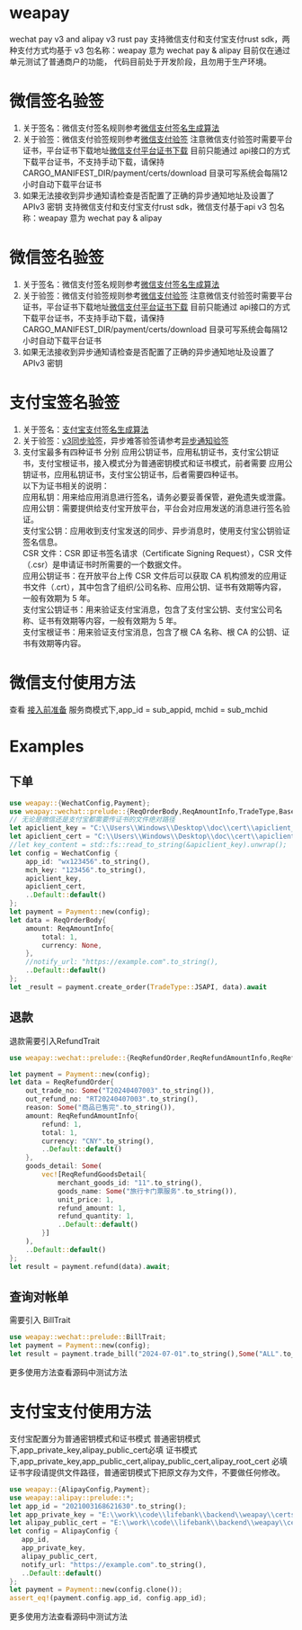 # weapay
wechat pay v3 and alipay v3 rust pay
支持微信支付和支付宝支付rust sdk，两种支付方式均基于 v3
包名称：weapay 意为 wechat pay & alipay
目前仅在通过单元测试了普通商户的功能，
代码目前处于开发阶段，且勿用于生产环境。
# 微信签名验签
1. 关于签名：微信支付签名规则参考[微信支付签名生成算法](https://pay.weixin.qq.com/wiki/doc/apiv3/wechatpay/wechatpay4_1.shtml)
2. 关于验签：微信支付验签规则参考[微信支付验签](https://pay.weixin.qq.com/wiki/doc/apiv3/wechatpay/wechatpay4_2.shtml)
注意微信支付验签时需要平台证书，平台证书下载地址[微信支付平台证书下载](https://pay.weixin.qq.com/wiki/doc/apiv3/wechatpay/wechatpay4_3.shtml)
目前只能通过 api接口的方式下载平台证书，不支持手动下载，请保持 CARGO_MANIFEST_DIR/payment/certs/download 目录可写系统会每隔12小时自动下载平台证书
3. 如果无法接收到异步通知请检查是否配置了正确的异步通知地址及设置了APIv3 密钥
支持微信支付和支付宝支付rust sdk，微信支付基于api v3
包名称：weapay 意为 wechat pay & alipay
# 微信签名验签
1. 关于签名：微信支付签名规则参考[微信支付签名生成算法](https://pay.weixin.qq.com/wiki/doc/apiv3/wechatpay/wechatpay4_1.shtml)
2. 关于验签：微信支付验签规则参考[微信支付验签](https://pay.weixin.qq.com/wiki/doc/apiv3/wechatpay/wechatpay4_2.shtml)
注意微信支付验签时需要平台证书，平台证书下载地址[微信支付平台证书下载](https://pay.weixin.qq.com/wiki/doc/apiv3/wechatpay/wechatpay4_3.shtml)
目前只能通过 api接口的方式下载平台证书，不支持手动下载，请保持 CARGO_MANIFEST_DIR/payment/certs/download 目录可写系统会每隔12小时自动下载平台证书
3. 如果无法接收到异步通知请检查是否配置了正确的异步通知地址及设置了APIv3 密钥
# 支付宝签名验签
1. 关于签名：[支付宝支付签名生成算法](https://opendocs.alipay.com/open-v3/05419m?pathHash=a5cb620e)
2. 关于验签：[v3同步验签](https://opendocs.alipay.com/open-v3/054d0z?pathHash=dcad8d5c)，异步难答验签请参考[异步通知验签](https://opendocs.alipay.com/open-v3/05pf4k?pathHash=01c6e762)
3. 支付宝最多有四种证书 分别 应用公钥证书，应用私钥证书，支付宝公钥证书，支付宝根证书，接入模式分为普通密钥模式和证书模式，前者需要 应用公钥证书，应用私钥证书，支付宝公钥证书，后者需要四种证书。  
以下为证书相关的说明：  
应用私钥：用来给应用消息进行签名，请务必要妥善保管，避免遗失或泄露。  
应用公钥：需要提供给支付宝开放平台，平台会对应用发送的消息进行签名验证。  
支付宝公钥：应用收到支付宝发送的同步、异步消息时，使用支付宝公钥验证签名信息。  
CSR 文件：CSR 即证书签名请求（Certificate Signing Request），CSR 文件（.csr）是申请证书时所需要的一个数据文件。  
应用公钥证书：在开放平台上传 CSR 文件后可以获取 CA 机构颁发的应用证书文件（.crt），其中包含了组织/公司名称、应用公钥、证书有效期等内容，一般有效期为 5 年。  
支付宝公钥证书：用来验证支付宝消息，包含了支付宝公钥、支付宝公司名称、证书有效期等内容，一般有效期为 5 年。  
支付宝根证书：用来验证支付宝消息，包含了根 CA 名称、根 CA 的公钥、证书有效期等内容。  
# 微信支付使用方法
查看 [接入前准备](https://pay.weixin.qq.com/wiki/doc/apiv3/open/pay/chapter5_5_2.shtml#doc-main)
服务商模式下,app_id = sub_appid, mchid = sub_mchid
# Examples
## 下单
```rust
use weapay::{WechatConfig,Payment};
use weapay::wechat::prelude::{ReqOrderBody,ReqAmountInfo,TradeType,BaseTrait};
// 无论是微信还是支付宝都需要传证书的文件绝对路径
let apiclient_key = "C:\\Users\\Windows\\Desktop\\doc\\cert\\apiclient_key.pem";
let apiclient_cert = "C:\\Users\\Windows\\Desktop\\doc\\cert\\apiclient_cert.pem";
//let key_content = std::fs::read_to_string(&apiclient_key).unwrap();
let config = WechatConfig {
    app_id: "wx123456".to_string(),
    mch_key: "123456".to_string(),
    apiclient_key, 
    apiclient_cert,
    ..Default::default()
};
let payment = Payment::new(config);
let data = ReqOrderBody{
    amount: ReqAmountInfo{
        total: 1,
        currency: None,
    },
    //notify_url: "https://example.com".to_string(),
    ..Default::default()
};
let _result = payment.create_order(TradeType::JSAPI, data).await
```
## 退款

退款需要引入RefundTrait
```rust
use weapay::wechat::prelude::{ReqRefundOrder,ReqRefundAmountInfo,ReqRefundGoodsDetail,BaseTrait,RefundTrait};

let payment = Payment::new(config);
let data = ReqRefundOrder{
    out_trade_no: Some("T20240407003".to_string()),
    out_refund_no: "RT20240407003".to_string(),
    reason: Some("商品已售完".to_string()),
    amount: ReqRefundAmountInfo{
        refund: 1,
        total: 1,
        currency: "CNY".to_string(),
        ..Default::default()
    },
    goods_detail: Some(
        vec![ReqRefundGoodsDetail{
            merchant_goods_id: "11".to_string(),
            goods_name: Some("旅行卡门票服务".to_string()),
            unit_price: 1,
            refund_amount: 1,
            refund_quantity: 1,
            ..Default::default()
        }]
    ),
    ..Default::default()
};
let result = payment.refund(data).await;
```

## 查询对帐单
需要引入 BillTrait
```rust
use weapay::wechat::prelude::BillTrait;
let payment = Payment::new(config);
let result = payment.trade_bill("2024-07-01".to_string(),Some("ALL".to_string()),None,false).await;
```

更多使用方法查看源码中测试方法

# 支付宝支付使用方法
支付宝配置分为普通密钥模式和证书模式
普通密钥模式下,app_private_key,alipay_public_cert必填
证书模式下,app_private_key,app_public_cert,alipay_public_cert,alipay_root_cert 必填
证书字段请提供文件路径，普通密钥模式下把原文存为文件，不要做任何修改。
```rust
use weapay::{AlipayConfig,Payment};
use weapay::alipay::prelude::*;
let app_id = "2021003168621630".to_string();
let app_private_key = "E:\\work\\code\\lifebank\\backend\\weapay\\certs\\ali_private_key.txt".to_string();
let alipay_public_cert = "E:\\work\\code\\lifebank\\backend\\weapay\\certs\\ali_public_key.txt".to_string();
let config = AlipayConfig {
   app_id,
   app_private_key,
   alipay_public_cert,
   notify_url: "https://example.com".to_string(),
   ..Default::default()
};
let payment = Payment::new(config.clone());
assert_eq!(payment.config.app_id, config.app_id);
```
更多使用方法查看源码中测试方法